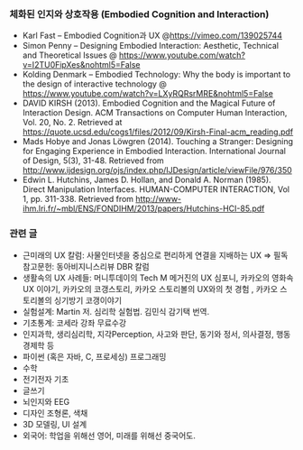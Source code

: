 ### 체화된 인지와 상호작용 (Embodied Cognition and Interaction)
* Karl Fast – Embodied Cognition과 UX @https://vimeo.com/139025744
* Simon Penny – Designing Embodied Interaction: Aesthetic, Technical and Theoretical Issues @ https://www.youtube.com/watch?v=I2TU0FipXes&nohtml5=False
* Kolding Denmark – Embodied Technology: Why the body is important to the design of interactive technology @ https://www.youtube.com/watch?v=LXyRQRsrMRE&nohtml5=False
* DAVID KIRSH (2013). Embodied Cognition and the Magical Future of Interaction Design. ACM Transactions on Computer Human Interaction, Vol. 20, No. 2. Retrieved at https://quote.ucsd.edu/cogs1/files/2012/09/Kirsh-Final-acm_reading.pdf
* Mads Hobye and Jonas Löwgren (2014). Touching a Stranger: Designing for Engaging Experience in Embodied Interaction. International Journal of Design, 5(3), 31-48. Retrieved from http://www.ijdesign.org/ojs/index.php/IJDesign/article/viewFile/976/350
* Edwin L. Hutchins, James D. Hollan, and Donald A. Norman (1985). Direct Manipulation Interfaces. HUMAN-COMPUTER INTERACTION, Vol 1, pp. 311-338. Retrieved from http://www-ihm.lri.fr/~mbl/ENS/FONDIHM/2013/papers/Hutchins-HCI-85.pdf

### 관련 글
* 근미래의 UX 칼럼: 사물인터넷을 중심으로 편리하게 연결을 지배하는 UX => 필독 참고문헌: 동아비지니스리뷰 DBR 칼럼
* 생활속의 UX 사례들: 머니투데이의 Tech M 메거진의 UX 심포니, 카카오의 영화속 UX 이야기, 카카오의 코갱스토리, 카카오 스토리볼의 UX와의 첫 경험 , 카카오 스토리볼의 싱기방기 코갱이야기
* 실험설계: Martin 저. 심리학 실험법. 김민식 감기택 번역.
* 기초통계: 코세라 강좌 무료수강
* 인지과학, 생리심리학, 지각Perception, 사고와 판단, 동기와 정서, 의사결정, 행동경제학 등
* 파이썬 (혹은 자바, C, 프로세싱) 프로그래밍
* 수학
* 전기전자 기초
* 글쓰기
* 뇌인지와 EEG
* 디자인 조형론, 색채
* 3D 모델링, UI 설계
* 외국어: 학업을 위해선 영어, 미래를 위해선 중국어도.
